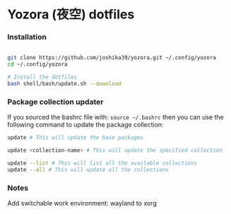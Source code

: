 # Yozora (夜空) dotfiles

### Installation

```bash

git clone https://github.com/joshika39/yozora.git ~/.config/yozora
cd ~/.config/yozora

# Install the dotfiles
bash shell/bash/update.sh --download
```

### Package collection updater

If you sourced the bashrc file with: `source ~/.bashrc` then you can use the following command to update the package collection:

```bash
update # This will update the base packages

update <collection-name> # This will update the specified collection

update --list # This will list all the available collections
update --all # This will update all the collections
```

### Notes

Add switchable work environment: wayland to xorg
